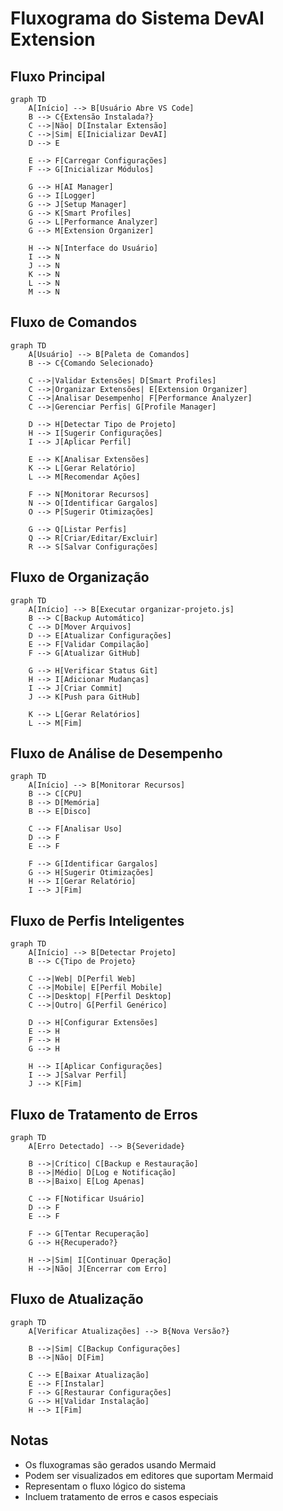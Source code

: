# Fluxograma do Sistema DevAI Extension

## Fluxo Principal

```mermaid
graph TD
    A[Início] --> B[Usuário Abre VS Code]
    B --> C{Extensão Instalada?}
    C -->|Não| D[Instalar Extensão]
    C -->|Sim| E[Inicializar DevAI]
    D --> E

    E --> F[Carregar Configurações]
    F --> G[Inicializar Módulos]

    G --> H[AI Manager]
    G --> I[Logger]
    G --> J[Setup Manager]
    G --> K[Smart Profiles]
    G --> L[Performance Analyzer]
    G --> M[Extension Organizer]

    H --> N[Interface do Usuário]
    I --> N
    J --> N
    K --> N
    L --> N
    M --> N
```

## Fluxo de Comandos

```mermaid
graph TD
    A[Usuário] --> B[Paleta de Comandos]
    B --> C{Comando Selecionado}

    C -->|Validar Extensões| D[Smart Profiles]
    C -->|Organizar Extensões| E[Extension Organizer]
    C -->|Analisar Desempenho| F[Performance Analyzer]
    C -->|Gerenciar Perfis| G[Profile Manager]

    D --> H[Detectar Tipo de Projeto]
    H --> I[Sugerir Configurações]
    I --> J[Aplicar Perfil]

    E --> K[Analisar Extensões]
    K --> L[Gerar Relatório]
    L --> M[Recomendar Ações]

    F --> N[Monitorar Recursos]
    N --> O[Identificar Gargalos]
    O --> P[Sugerir Otimizações]

    G --> Q[Listar Perfis]
    Q --> R[Criar/Editar/Excluir]
    R --> S[Salvar Configurações]
```

## Fluxo de Organização

```mermaid
graph TD
    A[Início] --> B[Executar organizar-projeto.js]
    B --> C[Backup Automático]
    C --> D[Mover Arquivos]
    D --> E[Atualizar Configurações]
    E --> F[Validar Compilação]
    F --> G[Atualizar GitHub]

    G --> H[Verificar Status Git]
    H --> I[Adicionar Mudanças]
    I --> J[Criar Commit]
    J --> K[Push para GitHub]

    K --> L[Gerar Relatórios]
    L --> M[Fim]
```

## Fluxo de Análise de Desempenho

```mermaid
graph TD
    A[Início] --> B[Monitorar Recursos]
    B --> C[CPU]
    B --> D[Memória]
    B --> E[Disco]

    C --> F[Analisar Uso]
    D --> F
    E --> F

    F --> G[Identificar Gargalos]
    G --> H[Sugerir Otimizações]
    H --> I[Gerar Relatório]
    I --> J[Fim]
```

## Fluxo de Perfis Inteligentes

```mermaid
graph TD
    A[Início] --> B[Detectar Projeto]
    B --> C{Tipo de Projeto}

    C -->|Web| D[Perfil Web]
    C -->|Mobile| E[Perfil Mobile]
    C -->|Desktop| F[Perfil Desktop]
    C -->|Outro| G[Perfil Genérico]

    D --> H[Configurar Extensões]
    E --> H
    F --> H
    G --> H

    H --> I[Aplicar Configurações]
    I --> J[Salvar Perfil]
    J --> K[Fim]
```

## Fluxo de Tratamento de Erros

```mermaid
graph TD
    A[Erro Detectado] --> B{Severidade}

    B -->|Crítico| C[Backup e Restauração]
    B -->|Médio| D[Log e Notificação]
    B -->|Baixo| E[Log Apenas]

    C --> F[Notificar Usuário]
    D --> F
    E --> F

    F --> G[Tentar Recuperação]
    G --> H{Recuperado?}

    H -->|Sim| I[Continuar Operação]
    H -->|Não| J[Encerrar com Erro]
```

## Fluxo de Atualização

```mermaid
graph TD
    A[Verificar Atualizações] --> B{Nova Versão?}

    B -->|Sim| C[Backup Configurações]
    B -->|Não| D[Fim]

    C --> E[Baixar Atualização]
    E --> F[Instalar]
    F --> G[Restaurar Configurações]
    G --> H[Validar Instalação]
    H --> I[Fim]
```

## Notas

-   Os fluxogramas são gerados usando Mermaid
-   Podem ser visualizados em editores que suportam Mermaid
-   Representam o fluxo lógico do sistema
-   Incluem tratamento de erros e casos especiais
